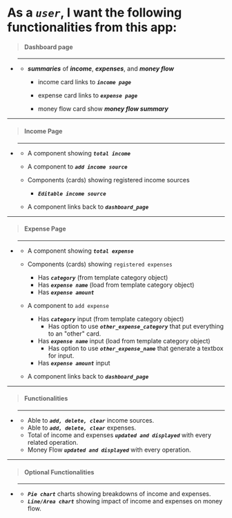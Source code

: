# As a **_`user`_**, I want the following functionalities from this app:

> #### Dashboard page

* -----------------------------------------------------------------------------------
    * **_summaries_** of **_income_**, **_expenses_**, and **_money flow_**

        * income card links to **_`income page`_**

        * expense card links to **_`expense page`_**
        
        * money flow card show **_money flow summary_**

---

> #### Income Page

* -----------------------------------------------------------------------------------
    * A component showing **_`total income`_**

    * A component to **_`add income source`_**

    * Components (cards) showing registered income sources
        * **_`Editable income source`_**

    * A component links back to **_`dashboard_page`_**

---
> #### Expense Page

* -----------------------------------------------------------------------------------
    * A component showing **_`total expense`_**

    * Components (cards) showing `registered expenses`
        * Has **_`category`_** (from template category object)
        * Has **_`expense name`_** (load from template category object)
        * Has **_`expense amount`_**

    * A component to `add expense`
        * Has **_`category`_** input (from template category object)
            * Has option to use **_`other_expense_category`_** that put everything to an "other" card.
        * Has **_`expense name`_** input (load from template category object)
            * Has option to use **_`other_expense_name`_** that generate a textbox for input.
        * Has **_`expense amount`_** input

    * A component links back to **_`dashboard_page`_**

---
> #### Functionalities
* -----------------------------------------------------------------------------------
    * Able to **_`add, delete, clear`_** income sources.
    * Able to **_`add, delete, clear`_** expenses.
    * Total of income and expenses **_`updated and displayed`_** with every related operation.
    * Money Flow **_`updated and displayed`_** with every operation.

---
> #### Optional Functionalities
* -----------------------------------------------------------------------------------
    * **_`Pie chart`_** charts showing breakdowns of income and expenses.
    * **_`Line/Area chart`_** showing impact of income and expenses on money flow. 